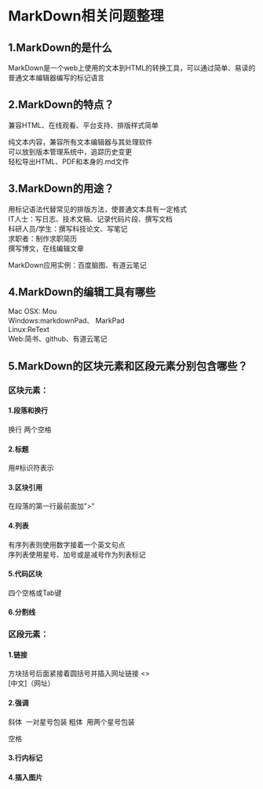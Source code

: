 # MarkDown相关问题整理
## 1.MarkDown的是什么
MarkDown是一个web上使用的文本到HTML的转换工具，可以通过简单、易读的  
普通文本编辑器编写的标记语言
## 2.MarkDown的特点？
兼容HTML、在线观看、平台支持、排版样式简单  

纯文本内容，兼容所有文本编辑器与其处理软件  
可以放到版本管理系统中，追踪历史变更  
轻松导出HTML、PDF和本身的.md文件
  
## 3.MarkDown的用途？
用标记语法代替常见的排版方法，使普通文本具有一定格式  
IT人士：写日志、技术文稿、记录代码片段、撰写文档  
科研人员/学生：撰写科技论文、写笔记  
求职者：制作求职简历  
撰写博文，在线编辑文章  

MarkDown应用实例：百度脑图、有道云笔记
## 4.MarkDown的编辑工具有哪些
Mac OSX: Mou  
Windows:markdownPad、 MarkPad  
Linux:ReText  
Web:简书、github、有道云笔记  
## 5.MarkDown的区块元素和区段元素分别包含哪些？
### 区块元素：
#### 1.段落和换行
 
换行 两个空格  
#### 2.标题
用#标识符表示 
#### 3.区块引用
在段落的第一行最前面加">"
#### 4.列表
有序列表则使用数字接着一个英文句点  
序列表使用星号、加号或是减号作为列表标记
#### 5.代码区块 
四个空格或Tab键
#### 6.分割线
### 区段元素：
#### 1.链接
方块括号后面紧接着圆括号并插入网址链接
<>  
[中文]（网址）  
#### 2.强调
斜体  一对星号包装
粗体  用两个星号包装  

空格  
#### 3.行内标记
#### 4.插入图片
